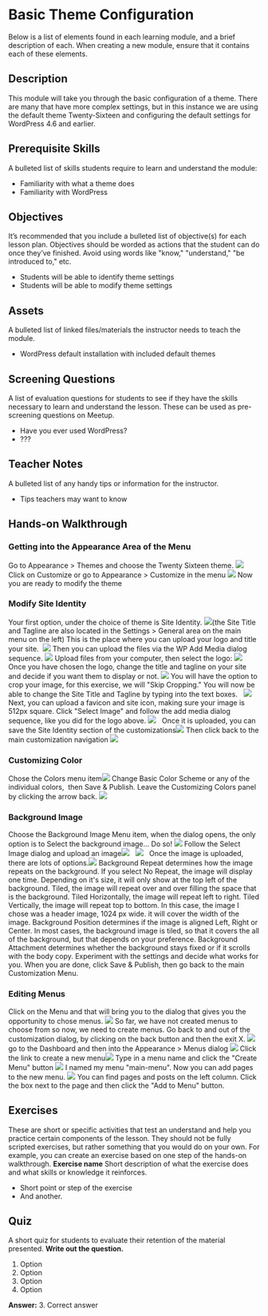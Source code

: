 # Basic Theme Configuration

Below is a list of elements found in each learning module, and a brief description of each. When creating a new module, ensure that it contains each of these elements.

## Description

This module will take you through the basic configuration of a theme. There are many that have more complex settings, but in this instance we are using the default theme Twenty-Sixteen and configuring the default settings for WordPress 4.6 and earlier.

## Prerequisite Skills

A bulleted list of skills students require to learn and understand the module:

*   Familiarity with what a theme does
*   Familiarity with WordPress

## Objectives

It’s recommended that you include a bulleted list of objective(s) for each lesson plan. Objectives should be worded as actions that the student can do once they’ve finished. Avoid using words like "know," "understand," "be introduced to," etc.  

*   Students will be able to identify theme settings
*   Students will be able to modify theme settings

## Assets

A bulleted list of linked files/materials the instructor needs to teach the module.

*   WordPress default installation with included default themes

## Screening Questions

A list of evaluation questions for students to see if they have the skills necessary to learn and understand the lesson. These can be used as pre-screening questions on Meetup.

*   Have you ever used WordPress?
*   ???

## Teacher Notes

A bulleted list of any handy tips or information for the instructor.

*   Tips teachers may want to know

## Hands-on Walkthrough

### Getting into the Appearance Area of the Menu

<span style="font-weight: 400">Go to Appearance > Themes and choose the Twenty Sixteen theme</span>. [![](https://make.wordpress.org/training/files/2017/01/one-1024x407.png)](https://make.wordpress.org/training/files/2017/01/one.png) <span style="font-weight: 400">Click on Customize or go to Appearance > Customize in the menu</span> [![](https://make.wordpress.org/training/files/2017/01/two-1-1024x743.png)](https://make.wordpress.org/training/files/2017/01/two-1.png) Now you are ready to modify the theme

### Modify Site Identity

<span style="font-weight: 400">Your first option, under the choice of theme is Site Identity.</span> <span style="font-weight: 400">[![](https://make.wordpress.org/training/files/2017/01/three-1024x628.png)](https://make.wordpress.org/training/files/2017/01/three.png)(the Site Title and Tagline are also located in the Settings > General area on the main menu on the left) </span> <span style="font-weight: 400">This is the place where you can upload your logo and title your site. </span> [![](https://make.wordpress.org/training/files/2017/01/four-1024x628.png)](https://make.wordpress.org/training/files/2017/01/four.png) Then you can upload the files via the WP Add Media dialog sequence. [![](https://make.wordpress.org/training/files/2017/01/five-1024x759.png)](https://make.wordpress.org/training/files/2017/01/five.png) Upload files from your computer, then select the logo: [![](https://make.wordpress.org/training/files/2017/01/six-copy-1024x599.png)](https://make.wordpress.org/training/files/2017/01/six-copy.png) <span style="font-weight: 400">Once you have chosen the logo, change the title and tagline on your site and decide if you want them to display or not.</span> [![](https://make.wordpress.org/training/files/2017/01/seven-1024x594.png)](https://make.wordpress.org/training/files/2017/01/seven.png) You will have the option to crop your image, for this exercise, we will "Skip Cropping." You will now be able to change the Site Title and Tagline by typing into the text boxes.   [![](https://make.wordpress.org/training/files/2017/01/eight-1024x411.png)](https://make.wordpress.org/training/files/2017/01/eight.png) Next, you can upload a favicon and site icon, making sure your image is 512px square. Click "Select Image" and follow the add media dialog sequence, like you did for the logo above. [![](https://make.wordpress.org/training/files/2017/01/nine-1024x411.png)](https://make.wordpress.org/training/files/2017/01/nine.png)   Once it is uploaded, you can save the Site Identity section of the customizations[![](https://make.wordpress.org/training/files/2017/01/ten.png)](https://make.wordpress.org/training/files/2017/01/ten.png) Then click back to the main customization navigation [![](https://make.wordpress.org/training/files/2017/01/eleven.png)](https://make.wordpress.org/training/files/2017/01/eleven.png)  

### Customizing Color

Chose the Colors menu item[![](https://make.wordpress.org/training/files/2017/01/12.png)](https://make.wordpress.org/training/files/2017/01/12.png) Change Basic Color Scheme or any of the individual colors,  then Save & Publish. Leave the Customizing Colors panel by clicking the arrow back. [![](https://make.wordpress.org/training/files/2017/01/14-1024x397.png)](https://make.wordpress.org/training/files/2017/01/14.png)  

### Background Image

Choose the Background Image Menu item, when the dialog opens, the only option is to Select the background image... Do so! [![](https://make.wordpress.org/training/files/2017/01/15-1024x507.png)](https://make.wordpress.org/training/files/2017/01/15.png) Follow the Select Image dialog and upload an image[![](https://make.wordpress.org/training/files/2017/01/16-1024x717.png)](https://make.wordpress.org/training/files/2017/01/16.png)   [![](https://make.wordpress.org/training/files/2017/01/19-1024x724.png)](https://make.wordpress.org/training/files/2017/01/19.png)   Once the image is uploaded, there are lots of options.[![](https://make.wordpress.org/training/files/2017/01/Screen-Shot-2017-01-10-at-12.02.33-PM.png)](https://make.wordpress.org/training/files/2017/01/Screen-Shot-2017-01-10-at-12.02.33-PM.png) Background Repeat determines how the image repeats on the background. If you select No Repeat, the image will display one time. Depending on it's size, it will only show at the top left of the background. Tiled, the image will repeat over and over filling the space that is the background. Tiled Horizontally, the image will repeat left to right. Tiled Vertically, the image will repeat top to bottom. In this case, the image I chose was a header image, 1024 px wide. it will cover the width of the image. Background Position determines if the image is aligned Left, Right or Center. In most cases, the background image is tiled, so that it covers the all of the background, but that depends on your preference. Background Attachment determines whether the background stays fixed or if it scrolls with the body copy. Experiment with the settings and decide what works for you. When you are done, click Save & Publish, then go back to the main Customization Menu.

### Editing Menus

Click on the Menu and that will bring you to the dialog that gives you the opportunity to chose menus. [![](https://make.wordpress.org/training/files/2017/01/20.png)](https://make.wordpress.org/training/files/2017/01/20.png) So far, we have not created menus to choose from so now, we need to create menus. Go back to and out of the customization dialog, by clicking on the back button and then the exit X. [![](https://make.wordpress.org/training/files/2017/01/21.png)](https://make.wordpress.org/training/files/2017/01/21.png) go to the Dashboard and then into the Appearance > Menus dialog [![](https://make.wordpress.org/training/files/2017/01/22-1024x544.png)](https://make.wordpress.org/training/files/2017/01/22.png) Click the link to create a new menu[![](https://make.wordpress.org/training/files/2017/01/23-1024x544.png)](https://make.wordpress.org/training/files/2017/01/23.png) Type in a menu name and click the "Create Menu" button [![](https://make.wordpress.org/training/files/2017/01/24-1024x600.png)](https://make.wordpress.org/training/files/2017/01/24.png) I named my menu "main-menu". Now you can add pages to the new menu. [![](https://make.wordpress.org/training/files/2017/01/25-1024x544.png)](https://make.wordpress.org/training/files/2017/01/25.png) You can find pages and posts on the left column. Click the box next to the page and then click the "Add to Menu" button.          

## Exercises

These are short or specific activities that test an understand and help you practice certain components of the lesson. They should not be fully scripted exercises, but rather something that you would do on your own. For example, you can create an exercise based on one step of the hands-on walkthrough. **Exercise name** Short description of what the exercise does and what skills or knowledge it reinforces.

*   Short point or step of the exercise
*   And another.

## Quiz

A short quiz for students to evaluate their retention of the material presented. **Write out the question.**

1.  Option
2.  Option
3.  Option
4.  Option

**Answer:** 3\. Correct answer

